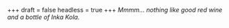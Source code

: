 
+++
draft = false
headless = true
+++
_Mmmm... nothing like good red wine and a bottle of Inka Kola._

